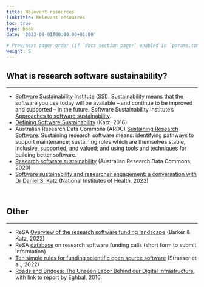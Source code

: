```yaml
---
title: Relevant resources
linktitle: Relevant resources
toc: true
type: book
date: '2023-09-01T00:00:00+01:00'

# Prev/next pager order (if `docs_section_pager` enabled in `params.toml`)
weight: 5
---
```


## What is research software sustainability?
---

- [Software Sustainability Institute](https://www.software.ac.uk/about) (SSI). Sustainability means that the software you use today will be available – and continue to be improved and supported – in the future. Software Sustainability Institute’s [Approaches to software sustainability](https://software.ac.uk/resources/approaches-software-sustainability?_ga=2.115122055.1652334849.1681322065-1290706317.1681322065&_gl=1*1tteyyq*_ga*MTI5MDcwNjMxNy4xNjgxMzIyMDY1*_ga_KWSWSSDS69*MTY4MTMyMjA2NC4xLjEuMTY4MTMyMjA3OC4wLjAuMA..).
- [Defining Software Sustainability](https://danielskatzblog.wordpress.com/2016/09/13/defining-software-sustainability/) (Katz, 2016)
- Australian Research Data Commons (ARDC) [Sustaining Research Software](https://ardc.edu.au/resource/sustaining-research-software/). Sustaining research software means: identifying pathways to support maintenance; sustaining roles which are themselves stable, inclusive, supported, and valued; and using tools and techniques for building better software.
- [Research software sustainability](https://www.youtube.com/watch?v=RAwO8Q9oKLA&list=PLG25fMbdLRa6Qk6QsQ_zU9YCql2oFeGSp&index=19) (Australian Research Data Commons, 2020)
- [Software sustainability and researcher engagement: a conversation with Dr Daniel S. Katz](https://datascience.nih.gov/director/directors-blog-software-sustainability-and-researcher-engagement-a-conversation-with-dr-daniel-s-katz) (National Institutes of Health, 2023)

<br>

## Other
---

- ReSA [Overview of the research software funding landscape](https://www.researchsoft.org/blog/2022-02-24/) (Barker & Katz, 2022) 
- ReSA [database](https://www.researchsoft.org/funding-opportunities/) on research software funding calls (short form to submit information) 
- [Ten simple rules for funding scientific open source software](https://journals.plos.org/ploscompbiol/article?id=10.1371/journal.pcbi.1010627) (Strasser et al., 2022)
- [Roads and Bridges: The Unseen Labor Behind our Digital Infrastructure](https://www.fordfoundation.org/work/learning/research-reports/roads-and-bridges-the-unseen-labor-behind-our-digital-infrastructure/), with link to report by Eghbal, 2016.
